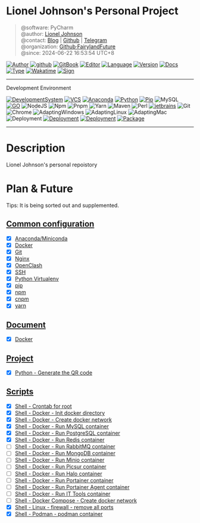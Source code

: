 # Lionel Johnson's Personal Project

> @software: PyCharm  
> @author: [Lionel Johnson](https://fairy.host)  
> @contact: [Blog](https://blog.fairy.host/) | [Github](https://github.com/PrettiestFairy) | [Telegram](https://t.me/FairylandFuture)  
> @organization: [Github·FairylandFuture](https://github.com/FairylandFuture)  
> @since: 2024-06-22 16:53:54 UTC+8

[![Author](https://img.shields.io/badge/Author-Lionel_Johnson-orange)](https://t.me/FairylandFuture) [![github](https://img.shields.io/badge/Github-PrettiestFairy-green)](https://github.com/PrettiestFairy) [![GitBook](https://img.shields.io/badge/Gitbook-Interesting_book-green)](https://interestingbooks.gitbook.io/) [![Editor](https://img.shields.io/badge/Editor-Jetbrains_PyCharm-yellow)](https://www.jetbrains.com/pycharm) [![Language](https://img.shields.io/badge/Language-Markdown-orange)](https://en.wikipedia.org/wiki/Markdown) [![Version](https://img.shields.io/badge/Version-Release-blue)]() [![Docs](https://img.shields.io/badge/Docs-Passing-brightgreen)]() [![Type](https://img.shields.io/badge/Type-Document-blue)]() [![Wakatime](https://wakatime.com/badge/user/fa851759-c657-4b1e-8bcb-3ec3a693a2cd.svg)](https://wakatime.com/@fa851759-c657-4b1e-8bcb-3ec3a693a2cd) [![Sign](https://img.shields.io/badge/%E7%AD%89%E6%88%91%E4%BB%A3%E7%A0%81%E7%BC%96%E6%88%90-%E5%A8%B6%E4%BD%A0%E4%B8%BA%E5%A6%BB%E5%8F%AF%E5%A5%BD-red)](https://fairy.host)

---

Development Environment

[![DevelopmentSystem](https://img.shields.io/badge/Development%20System-Win11%20Pro%20Workstations%2023H2%20Canary%20Channel-%230078D4?logo=windows11&logoColor=%230078D4)](https://www.microsoft.com/software-download/windows11) [![VCS](https://img.shields.io/badge/VCS-GitHub-%23181717?logo=github&logoColor=%23181717)](https://github.com/AustinFairyland) [![Anaconda](https://img.shields.io/badge/Anaconda-latest-%2344A833?logo=anaconda&logoColor=%2344A833)](https://www.anaconda.com/download#downloads) [![Python](https://img.shields.io/badge/Python-3.9.13-%233776AB?logo=python&logoColor=%233776AB)](https://www.python.org/downloads/release/python-3913/) [![Pip](https://img.shields.io/badge/PIP-23.2.1-%233775A9?logo=pypi&logoColor=%233775A9)](https://pypi.org/) ![MySQL](https://img.shields.io/badge/MySQL-8.0.33-%234479A1?logo=mysql&logoColor=%234479A1) [![GO](https://img.shields.io/badge/Go-1.20.6-%2300ADD8?logo=go&logoColor=%2300ADD8)](https://go.dev/dl/) ![NodeJS](https://img.shields.io/badge/Node-18.18.0-%23339933?logo=nodedotjs&logoColor=%23339933) ![Npm](https://img.shields.io/badge/Npm-10.1.0-%23CB3837?logo=npm&logoColor=%23CB3837) ![Pnpm](https://img.shields.io/badge/Pnpm-8.7.6-%23F69220?logo=pnpm&logoColor=%23F69220) ![Yarn](https://img.shields.io/badge/Yarn-1.22.19-%232C8EBB?logo=yarn&logoColor=%232C8EBB) ![Maven](https://img.shields.io/badge/Maven-3.9.1-%23C71A36?logo=apachemaven&logoColor=%23C71A36) ![Perl](https://img.shields.io/badge/Perl-8.3.0-%2339457E?logo=perl&logoColor=%2339457E) [![jetbrains](https://img.shields.io/badge/Jetbrains-2024-%2347f38a?logo=jetbrains&logoColor=%2347f38a)](https://www.jetbrains.com/) ![Git](https://img.shields.io/badge/Git-2.42.0-%23F05032?logo=git&logoColor=%23F05032) ![Chrome](https://img.shields.io/badge/Chrome-119_dev-%234285F4?logo=googlechrome&logoColor=%234285F4) ![AdaptingWindows](https://img.shields.io/badge/Adapting%20OS-Windows-%230078D4?logo=windows&logoColor=%230078D4) ![AdaptingLinux](https://img.shields.io/badge/Adapting%20OS-Linux-%23FCC624?logo=linux&logoColor=%23FCC624) ![AdaptingMac](https://img.shields.io/badge/Adapting%20OS-Mac-%23ffffff?logo=apple&logoColor=%23ffffff) ![Deployment](https://img.shields.io/badge/Deployment-Local-%2351BB7B?logo=local&logoColor=%2351BB7B) [![Deployment](https://img.shields.io/badge/Deployment-Docker-%232496ED?logo=docker&logoColor=%232496ED)](https://www.docker.com/) [![Deployment](https://img.shields.io/badge/Deployment-Kubernetes-%23326CE5?logo=kubernetes&logoColor=%23326CE5)](https://kubernetes.io/) [![Package](https://img.shields.io/badge/Package-requirements.txt-%2302A8EF?logo=packer&logoColor=%2302A8EF)](requirements.txt)

---

# Description

Lionel Johnson's personal repoistory

# Plan & Future

Tips: It is being sorted out and supplemented.

## [Common configuration](conf)

- [x] [Anaconda/Miniconda](conf/anaconda)
- [x] [Docker](conf/docker)
- [x] [Git](conf/git)
- [x] [Nginx](conf/nginx)
- [x] [OpenClash](conf/openclash)
- [x] [SSH](conf/ssh)
- [x] [Python Virtualenv](conf/python-virtualenv)
- [x] [pip](conf/pip)
- [x] [npm](conf/npm)
- [x] [cnpm](conf/cnpm)
- [x] [yarn](conf/yarn)

## [Document](docs)

- [x] [Docker](docs/docker)

## [Project](project)

- [x] [Python - Generate the QR code](projects/python/generate-qrcode)

## [Scripts](scripts)

- [x] [Shell - Crontab for root](scripts/crontab/root)
- [x] [Shell - Docker - Init docker directory](scripts/docker/000-docker/init-docker)
- [x] [Shell - Docker - Create docker network](scripts/docker/000-docker/create-network)
- [x] [Shell - Docker - Run MySQL container](scripts/docker/001-mysql-service/start-mysql-service)
- [x] [Shell - Docker - Run PostgreSQL container](scripts/docker/002-postgresql-service/start-postgresql-service)
- [x] [Shell - Docker - Run Redis container](scripts/docker/003-redis-service/start-redis-service)
- [ ] [Shell - Docker - Run RabbitMQ container]()
- [ ] [Shell - Docker - Run MongoDB container]()
- [ ] [Shell - Docker - Run Minio container]()
- [ ] [Shell - Docker - Run Picsur container]()
- [ ] [Shell - Docker - Run Halo container]()
- [ ] [Shell - Docker - Run Portainer container]()
- [ ] [Shell - Docker - Run Portainer Agent container]()
- [ ] [Shell - Docker - Run IT Tools container]()
- [ ] [Shell - Docker Compose - Create docker network]()
- [x] [Shell - Linux - firewall - remove all ports](scripts/firewall/remove-all-ports)
- [x] [Shell - Podman - podman container](scripts/podman/podman-container)
